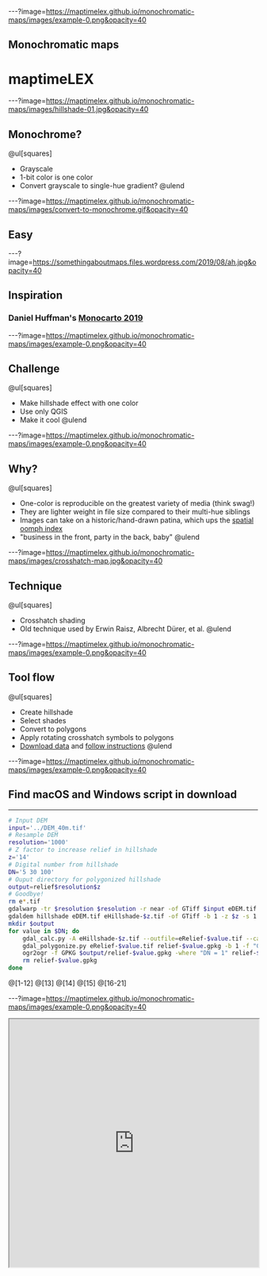 ---?image=https://maptimelex.github.io/monochromatic-maps/images/example-0.png&opacity=40
## Monochromatic maps
# maptimeLEX

---?image=https://maptimelex.github.io/monochromatic-maps/images/hillshade-01.jpg&opacity=40
## Monochrome?
@ul[squares]
* Grayscale
* 1-bit color is one color
* Convert grayscale to single-hue gradient?
@ulend

---?image=https://maptimelex.github.io/monochromatic-maps/images/convert-to-monochrome.gif&opacity=40
## Easy

---?image=https://somethingaboutmaps.files.wordpress.com/2019/08/ah.jpg&opacity=40
## Inspiration
### Daniel Huffman's [Monocarto 2019](https://somethingaboutmaps.wordpress.com/monocarto-2019-winners)

---?image=https://maptimelex.github.io/monochromatic-maps/images/example-0.png&opacity=40
## Challenge
@ul[squares]
* Make hillshade effect with one color
* Use only QGIS
* Make it cool
@ulend


---?image=https://maptimelex.github.io/monochromatic-maps/images/example-0.png&opacity=40
## Why?
@ul[squares]
* One-color is reproducible on the greatest variety of media (think swag!)
* They are lighter weight in file size compared to their multi-hue siblings
* Images can take on a historic/hand-drawn patina, which ups the [spatial oomph index](https://maptimelex.github.io/monochromatic-maps/spatialoomph.mp3)
* "business in the front, party in the back, baby"
@ulend

---?image=https://maptimelex.github.io/monochromatic-maps/images/crosshatch-map.jpg&opacity=40
## Technique
@ul[squares]
* Crosshatch shading
* Old technique used by Erwin Raisz, Albrecht Dürer, et al.
@ulend

---?image=https://maptimelex.github.io/monochromatic-maps/images/example-0.png&opacity=40
## Tool flow
@ul[squares]
* Create hillshade
* Select shades
* Convert to polygons
* Apply rotating crosshatch symbols to polygons
* [Download data](https://maptimelex.github.io/monochromatic-maps/QGIS-project-and-data.zip) and [follow instructions](https://maptimelex.github.io/monochromatic-maps)
@ulend

---?image=https://maptimelex.github.io/monochromatic-maps/images/example-0.png&opacity=40
## Find macOS and Windows script in download

---
```bash
# Input DEM
input='../DEM_40m.tif'
# Resample DEM
resolution='1000'
# Z factor to increase relief in hillshade
z='14'
# Digital number from hillshade
DN='5 30 100'
# Ouput directory for polygonized hillshade
output=relief$resolution$z
# Goodbye!
rm e*.tif
gdalwarp -tr $resolution $resolution -r near -of GTiff $input eDEM.tif
gdaldem hillshade eDEM.tif eHillshade-$z.tif -of GTiff -b 1 -z $z -s 1.0 -az 315.0 -alt 45.0
mkdir $output
for value in $DN; do
    gdal_calc.py -A eHillshade-$z.tif --outfile=eRelief-$value.tif --calc="A <= $value"
    gdal_polygonize.py eRelief-$value.tif relief-$value.gpkg -b 1 -f "GPKG" relief-$value DN
    ogr2ogr -f GPKG $output/relief-$value.gpkg -where "DN = 1" relief-$value.gpkg
    rm relief-$value.gpkg
done
```
@[1-12]
@[13]
@[14]
@[15]
@[16-21]


---?image=https://maptimelex.github.io/monochromatic-maps/images/example-0.png&opacity=40
<iframe src="https://maptimelex.github.io/monochromatic-maps/map/" height="500" width="100%"></frame>
[enlarge](https://maptimelex.github.io/monochromatic-maps/map/)

---?image=https://maptimelex.github.io/monochromatic-maps/images/example-0.png&opacity=40
# Thank you!

